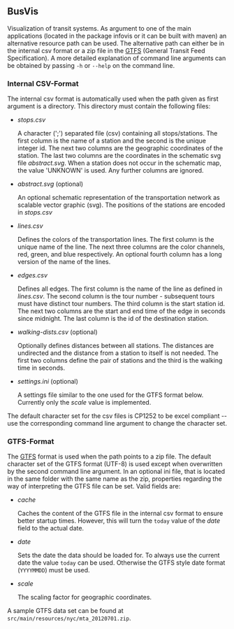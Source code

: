 ## BusVis

Visualization of transit systems.
As argument to one of the main applications (located in the package infovis or it can be built with maven)
an alternative resource path can be used.
The alternative path can either be in the internal csv format or a zip file
in the [GTFS][1] (General Transit Feed Specification).
A more detailed explanation of
command line arguments can be obtained by passing `-h` or `--help` on the command line.

### Internal CSV-Format

The internal csv format is automatically used when the path given as first argument
is a directory. This directory must contain the following files:

-   *stops.csv*

    A character (';') separated file (csv) containing all stops/stations.
    The first column is the name of a station and the second is the unique
    integer id. The next two columns are the geographic coordinates of the
    station. The last two columns are the coordinates in the schematic svg file
    *abstract.svg*. When a station does not occur in the schematic map, the
    value 'UNKNOWN' is used. Any further columns are ignored.

-   *abstract.svg* (optional)

    An optional schematic representation of the transportation network as scalable
    vector graphic (svg). The positions of the stations are encoded in *stops.csv*

-   *lines.csv*

    Defines the colors of the transportation lines. The first column is the
    unique name of the line. The next three columns are the color channels,
    red, green, and blue respectively. An optional fourth column has a long
    version of the name of the lines.

-   *edges.csv*

    Defines all edges. The first column is the name of the line as defined in
    *lines.csv*. The second column is the tour number - subsequent tours must have
    distinct tour numbers. The third column is the start station id. The next
    two columns are the start and end time of the edge in seconds since midnight.
    The last column is the id of the destination station.

-   *walking-dists.csv* (optional)

    Optionally defines distances between all stations. The distances are undirected and the
    distance from a station to itself is not needed. The first two columns define
    the pair of stations and the third is the walking time in seconds.

-   *settings.ini* (optional)

    A settings file similar to the one used for the GTFS format below.
    Currently only the *scale* value is implemented.

The default character set for the csv files is CP1252 to be excel compliant -- use
the corresponding command line argument to change the character set.

### GTFS-Format

The [GTFS][1] format is used when the path points to a zip file.
The default character set of the GTFS format (UTF-8) is used except
when overwritten by the second command line argument.
In an optional ini file, that is located in the same folder with the
same name as the zip, properties regarding the way of interpreting
the GTFS file can be set.
Valid fields are:

-   *cache*
    
    Caches the content of the GTFS file in the internal csv format
    to ensure better startup times. However, this will turn the `today`
    value of the *date* field to the actual date.

-   *date*
    
    Sets the date the data should be loaded for.
    To always use the current date the value `today` can be used.
    Otherwise the GTFS style date format (`YYYYMMDD`) must be used.

-   *scale*

    The scaling factor for geographic coordinates.

A sample GTFS data set can be found at `src/main/resources/nyc/mta_20120701.zip`.

[1]: https://developers.google.com/transit/gtfs/

